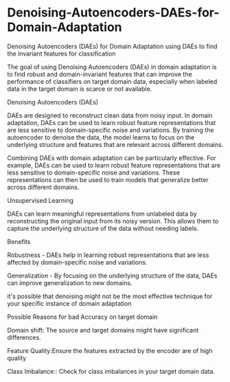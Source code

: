# Denoising-Autoencoders-DAEs-for-Domain-Adaptation
Denoising Autoencoders (DAEs) for Domain Adaptation using DAEs to find the invariant features for classification

The goal of using Denoising Autoencoders (DAEs) in domain adaptation is to find robust and domain-invariant features that can improve the performance of classifiers on target domain data, especially when labeled data in the target domain is scarce or not available.

Denoising Autoencoders (DAEs)

DAEs are designed to reconstruct clean data from noisy input. In domain adaptation, DAEs can be used to learn robust feature representations that are less sensitive to domain-specific noise and variations. By training the autoencoder to denoise the data, the model learns to focus on the underlying structure and features that are relevant across different domains.

Combining DAEs with domain adaptation can be particularly effective. For example, DAEs can be used to learn robust feature representations that are less sensitive to domain-specific noise and variations. These representations can then be used to train models that generalize better across different domains.

Unsupervised Learning

DAEs can learn meaningful representations from unlabeled data by reconstructing the original input from its noisy version. This allows them to capture the underlying structure of the data without needing labels.

Benefits

Robustness - DAEs help in learning robust representations that are less affected by domain-specific noise and variations.

Generalization - By focusing on the underlying structure of the data, DAEs can improve generalization to new domains.



it's possible that denoising might not be the most effective technique for your specific instance of domain adaptation

Possible Reasons for bad Accuracy on target domain

Domain shift: The source and target domains might have significant
differences.

Feature Quality:Ensure the features extracted by the encoder are of
high quality

Class Imbalance:: Check for class imbalances in your target domain data.

